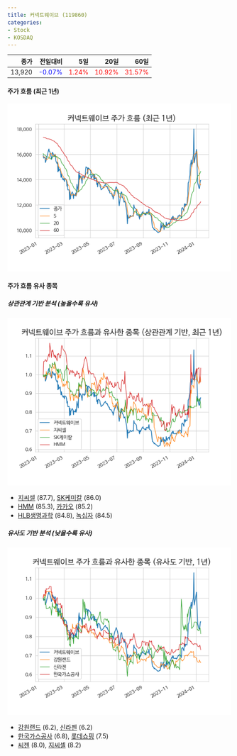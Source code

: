 ```yaml
---
title: 커넥트웨이브 (119860)
categories:
- Stock
- KOSDAQ
---
```


|종가|전일대비|5일|20일|60일|
|---:|-------:|--:|---:|---:|
|13,920|<span style="color: blue">-0.07%</span>|<span style="color: red">1.24%</span>|<span style="color: red">10.92%</span>|<span style="color: red">31.57%</span>|

<!-- more -->


#### 주가 흐름 (최근 1년)
![119860](/assets/images/stock/119860.png)


#### 주가 흐름 유사 종목


##### 상관관계 기반 분석 (높을수록 유사)
![119860](/assets/images/stock/119860_corr.png)
- [지씨셀](/144510/) (87.7), [SK케미칼](/285130/) (86.0)
- [HMM](/011200/) (85.3), [카카오](/035720/) (85.2)
- [HLB생명과학](/067630/) (84.8), [녹십자](/006280/) (84.5)


##### 유사도 기반 분석 (낮을수록 유사)	
![119860](/assets/images/stock/119860_sim.png)
- [강원랜드](/035250/) (6.2), [신라젠](/215600/) (6.2)
- [한국가스공사](/036460/) (6.8), [롯데쇼핑](/023530/) (7.5)
- [씨젠](/096530/) (8.0), [지씨셀](/144510/) (8.2)